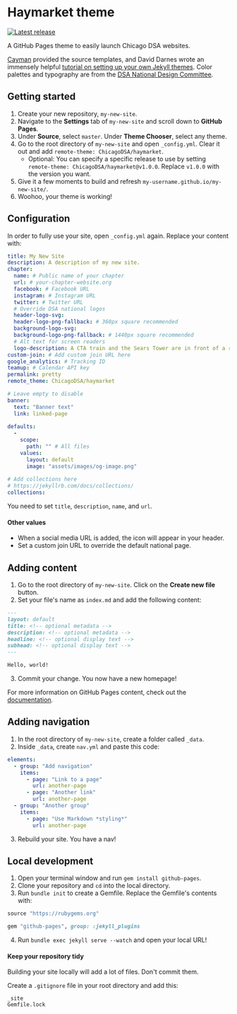 # Haymarket theme

[![Latest release](https://img.shields.io/github/v/release/ChicagoDSA/haymarket)](https://github.com/ChicagoDSA/haymarket/releases/latest)

A GitHub Pages theme to easily launch Chicago DSA websites.

[Cayman](https://github.com/pages-themes/cayman) provided the source templates, and David Darnes wrote an immensely helpful [tutorial on setting up your own Jekyll themes](https://www.siteleaf.com/blog/making-your-first-jekyll-theme-part-1/). Color palettes and typography are from the [DSA National Design Committee](https://design.dsausa.org/).

## Getting started

1. Create your new repository, `my-new-site`.
2. Navigate to the **Settings** tab of `my-new-site` and scroll down to **GitHub Pages**.
3. Under **Source**, select `master`. Under **Theme Chooser**, select any theme.
4. Go to the root directory of `my-new-site` and open `_config.yml`. Clear it out and add `remote-theme: ChicagoDSA/haymarket`.
    - Optional: You can specify a specific release to use by setting `remote-theme: ChicagoDSA/haymarket@v1.0.0`. Replace `v1.0.0` with the version you want.
5. Give it a few moments to build and refresh `my-username.github.io/my-new-site/`.
6. Woohoo, your theme is working!

## Configuration

In order to fully use your site, open `_config.yml` again. Replace your content with:

```yaml
title: My New Site
description: A description of my new site.
chapter:
  name: # Public name of your chapter
  url: # your-chapter-website.org
  facebook: # Facebook URL
  instagram: # Instagram URL
  twitter: # Twitter URL
  # Override DSA national logos
  header-logo-svg:
  header-logo-png-fallback: # 360px square recommended
  background-logo-svg:
  background-logo-png-fallback: # 1440px square recommended
  # Alt text for screen readers
  logo-description: A CTA train and the Sears Tower are in front of a rose.
custom-join: # Add custom join URL here
google_analytics: # Tracking ID
teamup: # Calendar API key
permalink: pretty
remote_theme: ChicagoDSA/haymarket

# Leave empty to disable
banner:
  text: "Banner text"
  link: linked-page
  
defaults:
  -
    scope:
      path: "" # All files
    values:
      layout: default
      image: "assets/images/og-image.png"
  
# Add collections here
# https://jekyllrb.com/docs/collections/
collections:
```

You need to set `title`, `description`, `name`, and `url`. 
#### Other values
- When a social media URL is added, the icon will appear in your header.
- Set a custom join URL to override the default national page.
 
## Adding content
 
1. Go to the root directory of `my-new-site`. Click on the **Create new file** button.
2. Set your file's name as `index.md` and add the following content:

```markdown
---
layout: default
title: <!-- optional metadata -->
description: <!-- optional metadata -->
headline: <!-- optional display text -->
subhead: <!-- optional display text -->
---

Hello, world!
```
3. Commit your change. You now have a new homepage!

For more information on GitHub Pages content, check out the [documentation](https://help.github.com/en/github/working-with-github-pages/adding-content-to-your-github-pages-site-using-jekyll).

## Adding navigation

1. In the root directory of `my-new-site`, create a folder called `_data`.
2. Inside `_data`, create `nav.yml` and paste this code:

```yaml
elements:
  - group: "Add navigation"
    items:
      - page: "Link to a page"
        url: another-page
      - page: "Another link"
        url: another-page
  - group: "Another group"
    items:
      - page: "Use Markdown *styling*"
        url: another-page
```

3. Rebuild your site. You have a nav!

## Local development

1. Open your terminal window and run `gem install github-pages`.
2. Clone your repository and `cd` into the local directory.
3. Run `bundle init` to create a Gemfile. Replace the Gemfile's contents with:

```ruby
source "https://rubygems.org"

gem "github-pages", group: :jekyll_plugins
```

4. Run `bundle exec jekyll serve --watch` and open your local URL!

#### Keep your repository tidy
Building your site locally will add a lot of files. Don't commit them. 

Create a `.gitignore` file in your root directory and add this:

```
_site
Gemfile.lock
```
